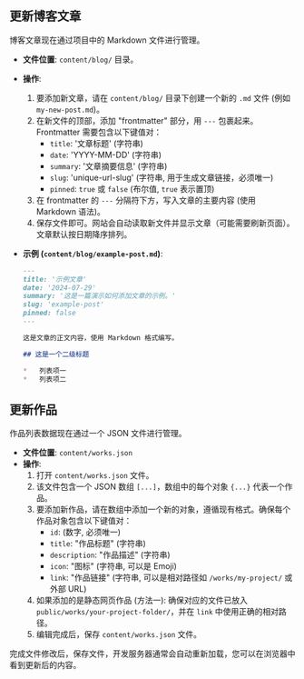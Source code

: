 ## 更新博客文章

博客文章现在通过项目中的 Markdown 文件进行管理。

*   **文件位置**: `content/blog/` 目录。
*   **操作**:
    1.  要添加新文章，请在 `content/blog/` 目录下创建一个新的 `.md` 文件 (例如 `my-new-post.md`)。
    2.  在新文件的顶部，添加 "frontmatter" 部分，用 `---` 包裹起来。Frontmatter 需要包含以下键值对：
        *   `title`: '文章标题' (字符串)
        *   `date`: 'YYYY-MM-DD' (字符串)
        *   `summary`: '文章摘要信息' (字符串)
        *   `slug`: 'unique-url-slug' (字符串, 用于生成文章链接，必须唯一)
        *   `pinned`: `true` 或 `false` (布尔值, `true` 表示置顶)
    3.  在 frontmatter 的 `---` 分隔符下方，写入文章的主要内容 (使用 Markdown 语法)。
    4.  保存文件即可。网站会自动读取新文件并显示文章（可能需要刷新页面）。文章默认按日期降序排列。

*   **示例 (`content/blog/example-post.md`)**:
    ```markdown
    ---
    title: '示例文章'
    date: '2024-07-29'
    summary: '这是一篇演示如何添加文章的示例。'
    slug: 'example-post'
    pinned: false
    ---

    这是文章的正文内容，使用 Markdown 格式编写。
    
    ## 这是一个二级标题

    *   列表项一
    *   列表项二
    ```

## 更新作品

作品列表数据现在通过一个 JSON 文件进行管理。

*   **文件位置**: `content/works.json`
*   **操作**:
    1.  打开 `content/works.json` 文件。
    2.  该文件包含一个 JSON 数组 `[...]`，数组中的每个对象 `{...}` 代表一个作品。
    3.  要添加新作品，请在数组中添加一个新的对象，遵循现有格式。确保每个作品对象包含以下键值对：
        *   `id`: (数字, 必须唯一)
        *   `title`: "作品标题" (字符串)
        *   `description`: "作品描述" (字符串)
        *   `icon`: "图标" (字符串, 可以是 Emoji)
        *   `link`: "作品链接" (字符串, 可以是相对路径如 `/works/my-project/` 或外部 URL)
    4.  如果添加的是静态网页作品 (方法一): 确保对应的文件已放入 `public/works/your-project-folder/`，并在 `link` 中使用正确的相对路径。
    5.  编辑完成后，保存 `content/works.json` 文件。

完成文件修改后，保存文件，开发服务器通常会自动重新加载，您可以在浏览器中看到更新后的内容。 